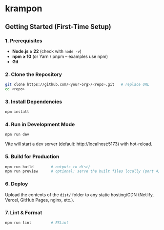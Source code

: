 # krampon

## Getting Started (First-Time Setup)

### 1. Prerequisites

* **Node.js ≥ 22** (check with `node -v`)
* **npm ≥ 10** (or Yarn / pnpm – examples use npm)
* **Git**

### 2. Clone the Repository

```bash
git clone https://github.com/<your-org>/<repo>.git   # replace URL
cd <repo>
```

### 3. Install Dependencies

```bash
npm install
```

### 4. Run in Development Mode

```bash
npm run dev
```

Vite will start a dev server (default: http://localhost:5173) with hot-reload.

### 5. Build for Production

```bash
npm run build        # outputs to dist/
npm run preview      # optional: serve the built files locally (port 4173)
```

### 6. Deploy

Upload the contents of the `dist/` folder to any static hosting/CDN (Netlify, Vercel, GitHub Pages, nginx, etc.).

### 7. Lint & Format

```bash
npm run lint         # ESLint
```

